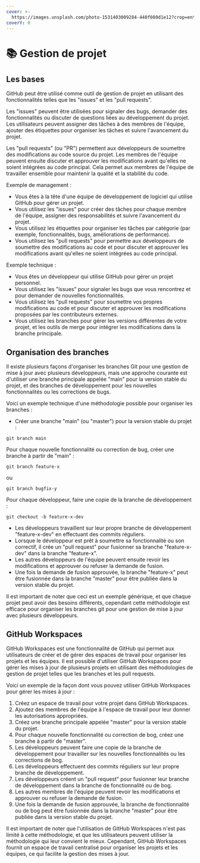 ```yaml
---
cover: >-
  https://images.unsplash.com/photo-1531403009284-440f080d1e12?crop=entropy&cs=tinysrgb&fm=jpg&ixid=MnwxOTcwMjR8MHwxfHNlYXJjaHwxMHx8UHJvamV0JTIwbWFuYWdtZW50fGVufDB8fHx8MTY3NDgzMzE4NA&ixlib=rb-4.0.3&q=80
coverY: 0
---
```


# 📚 Gestion de projet

## Les bases

GitHub peut être utilisé comme outil de gestion de projet en utilisant des fonctionnalités telles que les "issues" et les "pull requests".

Les "issues" peuvent être utilisées pour signaler des bugs, demander des fonctionnalités ou discuter de questions liées au développement du projet. Les utilisateurs peuvent assigner des tâches à des membres de l'équipe, ajouter des étiquettes pour organiser les tâches et suivre l'avancement du projet.

Les "pull requests" (ou "PR") permettent aux développeurs de soumettre des modifications au code source du projet. Les membres de l'équipe peuvent ensuite discuter et approuver les modifications avant qu'elles ne soient intégrées au code principal. Cela permet aux membres de l'équipe de travailler ensemble pour maintenir la qualité et la stabilité du code.

Exemple de management :

* Vous êtes à la tête d'une équipe de développement de logiciel qui utilise GitHub pour gérer un projet.
* Vous utilisez les "issues" pour créer des tâches pour chaque membre de l'équipe, assigner des responsabilités et suivre l'avancement du projet.
* Vous utilisez les étiquettes pour organiser les tâches par catégorie (par exemple, fonctionnalités, bugs, améliorations de performance).
* Vous utilisez les "pull requests" pour permettre aux développeurs de soumettre des modifications au code et pour discuter et approuver les modifications avant qu'elles ne soient intégrées au code principal.

Exemple technique :

* Vous êtes un développeur qui utilise GitHub pour gérer un projet personnel.
* Vous utilisez les "issues" pour signaler les bugs que vous rencontrez et pour demander de nouvelles fonctionnalités.
* Vous utilisez les "pull requests" pour soumettre vos propres modifications au code et pour discuter et approuver les modifications proposées par les contributeurs externes.
* Vous utilisez les branches pour gérer les versions différentes de votre projet, et les outils de merge pour intégrer les modifications dans la branche principale.

## Organisation des branches

Il existe plusieurs façons d'organiser les branches Git pour une gestion de mise à jour avec plusieurs développeurs, mais une approche courante est d'utiliser une branche principale appelée "main" pour la version stable du projet, et des branches de développement pour les nouvelles fonctionnalités ou les corrections de bugs.

Voici un exemple technique d'une méthodologie possible pour organiser les branches :

* Créer une branche "main" (ou "master") pour la version stable du projet :

```
git branch main
```

Pour chaque nouvelle fonctionnalité ou correction de bug, créer une branche à partir de "main" :

```
git branch feature-x
```

ou

```
git branch bugfix-y
```

Pour chaque développeur, faire une copie de la branche de développement :

```
git checkout -b feature-x-dev
```

* Les développeurs travaillent sur leur propre branche de développement "feature-x-dev" en effectuant des commits réguliers.
* Lorsque le développeur est prêt à soumettre sa fonctionnalité ou son correctif, il crée un "pull request" pour fusionner sa branche "feature-x-dev" dans la branche "feature-x".
* Les autres développeurs de l'équipe peuvent ensuite revoir les modifications et approuver ou refuser la demande de fusion.
* Une fois la demande de fusion approuvée, la branche "feature-x" peut être fusionnée dans la branche "master" pour être publiée dans la version stable du projet.

Il est important de noter que ceci est un exemple générique, et que chaque projet peut avoir des besoins différents, cependant cette méthodologie est efficace pour organiser les branches git pour une gestion de mise à jour avec plusieurs développeurs.

## GitHub Workspaces

GitHub Workspaces est une fonctionnalité de GitHub qui permet aux utilisateurs de créer et de gérer des espaces de travail pour organiser les projets et les équipes. Il est possible d'utiliser GitHub Workspaces pour gérer les mises à jour de plusieurs projets en utilisant des méthodologies de gestion de projet telles que les branches et les pull requests.

Voici un exemple de la façon dont vous pouvez utiliser GitHub Workspaces pour gérer les mises à jour :

1. Créez un espace de travail pour votre projet dans GitHub Workspaces.
2. Ajoutez des membres de l'équipe à l'espace de travail pour leur donner les autorisations appropriées.
3. Créez une branche principale appelée "master" pour la version stable du projet.
4. Pour chaque nouvelle fonctionnalité ou correction de bog, créez une branche à partir de "master".
5. Les développeurs peuvent faire une copie de la branche de développement pour travailler sur les nouvelles fonctionnalités ou les corrections de bog.
6. Les développeurs effectuent des commits réguliers sur leur propre branche de développement.
7. Les développeurs créent un "pull request" pour fusionner leur branche de développement dans la branche de fonctionnalité ou de bog.
8. Les autres membres de l'équipe peuvent revoir les modifications et approuver ou refuser la demande de fusion.
9. Une fois la demande de fusion approuvée, la branche de fonctionnalité ou de bog peut être fusionnée dans la branche "master" pour être publiée dans la version stable du projet.

Il est important de noter que l'utilisation de GitHub Workspaces n'est pas limité à cette méthodologie, et que les utilisateurs peuvent utiliser la méthodologie qui leur convient le mieux. Cependant, GitHub Workspaces fournit un espace de travail centralisé pour organiser les projets et les équipes, ce qui facilite la gestion des mises à jour.
